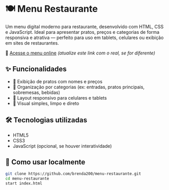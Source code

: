 # 🍽️ Menu Restaurante

Um menu digital moderno para restaurante, desenvolvido com HTML, CSS e JavaScript. Ideal para apresentar pratos, preços e categorias de forma responsiva e atrativa — perfeito para uso em tablets, celulares ou exibição em sites de restaurantes.

🔗 [Acesse o menu online](https://brenda200.github.io/testes/) *(atualize este link com o real, se for diferente)*

## ✨ Funcionalidades

- 🧾 Exibição de pratos com nomes e preços
- 🍝 Organização por categorias (ex: entradas, pratos principais, sobremesas, bebidas)
- 📱 Layout responsivo para celulares e tablets
- 🎨 Visual simples, limpo e direto

## 🛠 Tecnologias utilizadas

- HTML5
- CSS3
- JavaScript (opcional, se houver interatividade)

## 📁 Como usar localmente

```bash
git clone https://github.com/brenda200/menu-restaurante.git
cd menu-restaurante
start index.html
